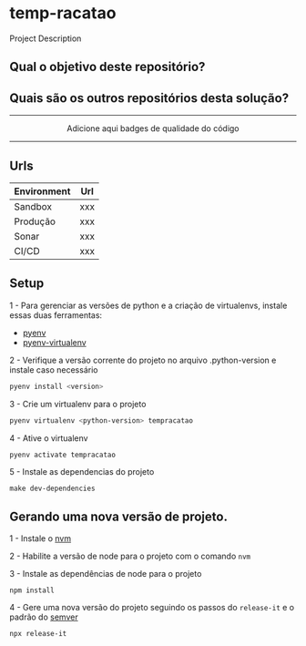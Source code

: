 # temp-racatao

Project Description

## Qual o objetivo deste repositório?

## Quais são os outros repositórios desta solução?

---

<p align="center">
    Adicione aqui badges de qualidade do código
</p>

---


## Urls
| Environment  |  Url  |
| - | - |
| Sandbox | xxx |
| Produção | xxx |
| Sonar |  xxx |
| CI/CD  |  xxx |


## Setup

1 - Para gerenciar as versões de python e a criação de virtualenvs, instale essas duas ferramentas:

- [pyenv](https://github.com/pyenv/pyenv)
- [pyenv-virtualenv](https://github.com/pyenv/pyenv-virtualenv)


2 - Verifique a versão corrente do projeto no arquivo .python-version e instale caso necessário

```bash
pyenv install <version>
```

3 - Crie um virtualenv para o projeto

```bash
pyenv virtualenv <python-version> tempracatao
```

4 - Ative o virtualenv

```bash
pyenv activate tempracatao
```

5 - Instale as dependencias do projeto

```
make dev-dependencies
```


## Gerando uma nova versão de projeto.

1 - Instale o [nvm](https://github.com/nvm-sh/nvm)

2 - Habilite a versão de node para o projeto com o comando `nvm`

3 - Instale as dependências de node para o projeto

```
npm install
```

4 - Gere uma nova versão do projeto seguindo os passos do `release-it` e o padrão do [semver](https://semver.org/)

```
npx release-it
```
